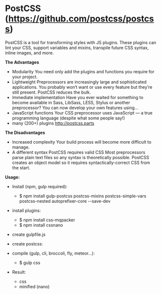 PostCSS (https://github.com/postcss/postcss)
==============

PostCSS is a tool for transforming styles with JS plugins. These plugins can lint your CSS, support variables and mixins, transpile future CSS syntax, inline images, and more.


**The Advantages**

- Modularity
You need only add the plugins and functions you require for your project.
- Lightweight
Preprocessors are increasingly large and sophisticated applications. You probably won’t want or use every feature but they’re still present. PostCSS reduces the bulk.
- Immediate implementation
Have you ever waited for something to become available in Sass, LibSass, LESS, Stylus or another preprocessor? You can now develop your own features using…
- JavaScript functions
Your CSS preprocessor uses JavaScript — a true programming language (despite what some people say!)
- many (200+) plugins http://postcss.parts
 
**The Disadvantages**

- Increased complexity
Your build process will become more difficult to manage.
- A different syntax
PostCSS requires valid CSS
Most preprocessors parse plain text files so any syntax is theoretically possible. PostCSS creates an object model so it requires syntactically-correct CSS from the start.

**Usage:**

- Install (npm, gulp required):
	- $ npm install gulp-postcss postcss-mixins postcss-simple-vars postcss-nested autoprefixer-core --save-dev

- install plugins:
	- $ npm install css-mqpacker
	- $ npm install cssnano


- create gulpfile.js
- create postcss:
- compile (gulp, cli, broccoli, fly, meteor...):
	- $ gulp css

- Result: 
	- css
	- minified (nano)

